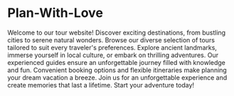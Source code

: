 # Plan-With-Love
Welcome to our tour website! Discover exciting destinations, from bustling cities to serene natural wonders. Browse our diverse selection of tours tailored to suit every traveler's preferences. Explore ancient landmarks, immerse yourself in local culture, or embark on thrilling adventures. Our experienced guides ensure an unforgettable journey filled with knowledge and fun. Convenient booking options and flexible itineraries make planning your dream vacation a breeze. Join us for an unforgettable experience and create memories that last a lifetime. Start your adventure today!
